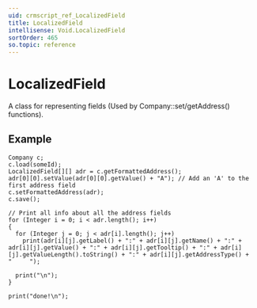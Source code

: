 ```yaml
---
uid: crmscript_ref_LocalizedField
title: LocalizedField
intellisense: Void.LocalizedField
sortOrder: 465
so.topic: reference
---
```


# LocalizedField

A class for representing fields (Used by Company::set/getAddress() functions).

## Example

    Company c;
    c.load(someId);
    LocalizedField[][] adr = c.getFormattedAddress();
    adr[0][0].setValue(adr[0][0].getValue() + "A"); // Add an 'A' to the first address field
    c.setFormattedAddress(adr);
    c.save();
   
    // Print all info about all the address fields
    for (Integer i = 0; i < adr.length(); i++)
    {
      for (Integer j = 0; j < adr[i].length(); j++)
        print(adr[i][j].getLabel() + ":" + adr[i][j].getName() + ":" + adr[i][j].getValue() + ":" + adr[i][j].getTooltip() + ":" + adr[i][j].getValueLength().toString() + ":" + adr[i][j].getAddressType() +  "     ");
   
      print("\n");
    }
   
    print("done!\n");
